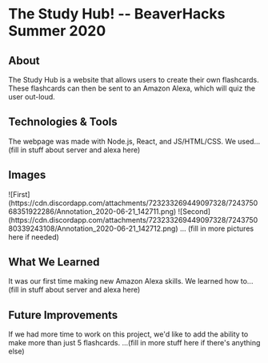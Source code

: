 <h1>The Study Hub! -- BeaverHacks Summer 2020</h1>

<h2>About</h2>
  The Study Hub is a website that allows users to create their own flashcards. These flashcards can then be sent to an Amazon Alexa, which   will quiz the user out-loud. 

<h2>Technologies & Tools</h2>
  The webpage was made with Node.js, React, and JS/HTML/CSS. We used... (fill in stuff about server and alexa here)
  
<h2>Images</h2>
  ![First](https://cdn.discordapp.com/attachments/723233269449097328/724375068351922286/Annotation_2020-06-21_142711.png)
  ![Second](https://cdn.discordapp.com/attachments/723233269449097328/724375080339243108/Annotation_2020-06-21_142712.png)
  ... (fill in more pictures here if needed)

<h2>What We Learned</h2>
  It was our first time making new Amazon Alexa skills. We learned how to... (fill in stuff about server and alexa here)
  
<h2>Future Improvements</h2>
  If we had more time to work on this project, we'd like to add the ability to make more than just 5 flashcards. ...(fill in more stuff 
  here if there's anything else)
